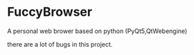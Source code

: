 # FuccyBrowser
A personal web brower based on python (PyQt5,QtWebengine)

there are a lot of bugs in this project.
